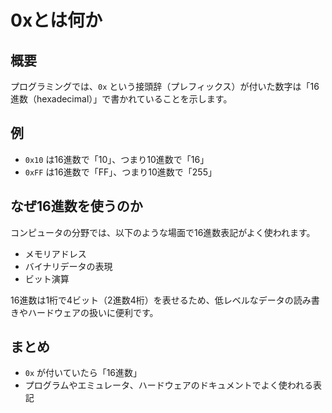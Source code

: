 # 0xとは何か

## 概要

プログラミングでは、`0x` という接頭辞（プレフィックス）が付いた数字は「16進数（hexadecimal）」で書かれていることを示します。

## 例

- `0x10` は16進数で「10」、つまり10進数で「16」
- `0xFF` は16進数で「FF」、つまり10進数で「255」

## なぜ16進数を使うのか

コンピュータの分野では、以下のような場面で16進数表記がよく使われます。

- メモリアドレス
- バイナリデータの表現
- ビット演算

16進数は1桁で4ビット（2進数4桁）を表せるため、低レベルなデータの読み書きやハードウェアの扱いに便利です。

## まとめ
- `0x` が付いていたら「16進数」
- プログラムやエミュレータ、ハードウェアのドキュメントでよく使われる表記